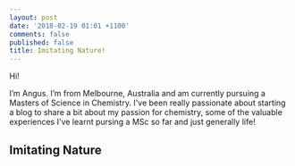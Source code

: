 ```yaml
---
layout: post
date: '2018-02-19 01:01 +1100'
comments: false
published: false
title: Imitating Nature!
---
```

Hi! 

I’m Angus. I’m from Melbourne, Australia and am currently pursuing a Masters of Science in Chemistry. I've been really passionate about starting a blog to share a bit about my passion for chemistry, some of the valuable experiences I've learnt pursing a MSc so far and just generally life!

## Imitating Nature
